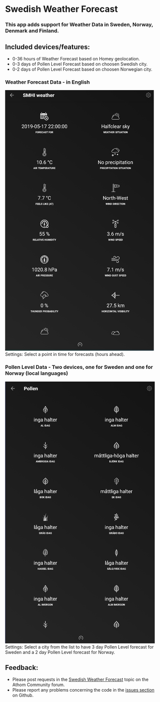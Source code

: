 # Swedish Weather Forecast

### This app adds support for Weather Data in Sweden, Norway, Denmark and Finland.

## Included devices/features:
* 0-36 hours of Weather Forecast based on Homey geolocation.
* 0-3 days of Pollen Level Forecast based on choosen Swedish city.
* 0-2 days of Pollen Level Forecast based on choosen Norwegian city.

### Weather Forecast Data - in English
<a href="https://github.com/JohanBendz/se.swefa">
  <img src="https://raw.githubusercontent.com/JohanBendz/se.swefa/Beta/assets/images/WeatherForecastScreen.PNG">
</a>
<br>Settings: Select a point in time for forecasts  (hours ahead).

### Pollen Level Data - Two devices, one for Sweden and one for Norway (local languages)
<a href="https://github.com/JohanBendz/se.swefa">
  <img src="https://raw.githubusercontent.com/JohanBendz/se.swefa/Beta/assets/images/PollenLevelScreen.PNG">
</a>
<br>Settings: Select a city from the list to have 3 day Pollen Level forecast for Sweden and a 2 day Pollen Level forecast for Norway. 

## Feedback:
* Please post requests in the [Swedish Weather Forecast](https://community.athom.com/t/swedish-weather-forecast/) topic on the Athom Community forum.
* Please report any problems concerning the code in the [issues section](https://github.com/JohanBendz/se.swefa/issues) on Github.
